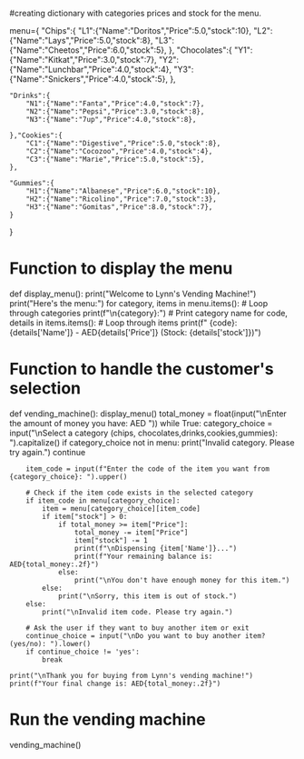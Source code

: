 #creating  dictionary with categories prices and stock  for the menu.

menu={
    "Chips":{
        "L1":{"Name":"Doritos","Price":5.0,"stock":10},
        "L2":{"Name":"Lays","Price":5.0,"stock":8},
        "L3":{"Name":"Cheetos","Price":6.0,"stock":5},
    },
    "Chocolates":{
        "Y1":{"Name":"Kitkat","Price":3.0,"stock":7},
        "Y2":{"Name":"Lunchbar","Price":4.0,"stock":4},
        "Y3":{"Name":"Snickers","Price":4.0,"stock":5},
    },

    "Drinks":{
        "N1":{"Name":"Fanta","Price":4.0,"stock":7},
        "N2":{"Name":"Pepsi","Price":3.0,"stock":8},
        "N3":{"Name":"7up","Price":4.0,"stock":8},

    },"Cookies":{
        "C1":{"Name":"Digestive","Price":5.0,"stock":8},
        "C2":{"Name":"Cocozoo","Price":4.0,"stock":4},
        "C3":{"Name":"Marie","Price":5.0,"stock":5},
    },

    "Gummies":{
        "H1":{"Name":"Albanese","Price":6.0,"stock":10},
        "H2":{"Name":"Ricolino","Price":7.0,"stock":3},
        "H3":{"Name":"Gomitas","Price":8.0,"stock":7},
    }
}


# Function to display the menu
def display_menu():
    print("Welcome to Lynn's Vending Machine!")
    print("Here's the menu:")
    for category, items in menu.items():  # Loop through categories
        print(f"\n{category}:")  # Print category name
        for code, details in items.items():  # Loop through items
            print(f"  {code}: {details['Name']} - AED{details['Price']} (Stock: {details['stock']})")

# Function to handle the customer's selection
def vending_machine():
    display_menu()
    total_money = float(input("\nEnter the amount of money you have: AED "))
    while True:
        category_choice = input("\nSelect a category (chips, chocolates,drinks,cookies,gummies): ").capitalize()
        if category_choice not in menu:
            print("Invalid category. Please try again.")
            continue

        item_code = input(f"Enter the code of the item you want from {category_choice}: ").upper()

        # Check if the item code exists in the selected category
        if item_code in menu[category_choice]:
            item = menu[category_choice][item_code]
            if item["stock"] > 0:
                if total_money >= item["Price"]:
                    total_money -= item["Price"]
                    item["stock"] -= 1
                    print(f"\nDispensing {item['Name']}...")
                    print(f"Your remaining balance is: AED{total_money:.2f}")
                else:
                    print("\nYou don't have enough money for this item.")
            else:
                print("\nSorry, this item is out of stock.")
        else:
            print("\nInvalid item code. Please try again.")

        # Ask the user if they want to buy another item or exit
        continue_choice = input("\nDo you want to buy another item? (yes/no): ").lower()
        if continue_choice != 'yes':
            break

    print("\nThank you for buying from Lynn's vending machine!")
    print(f"Your final change is: AED{total_money:.2f}")

# Run the vending machine
vending_machine()
